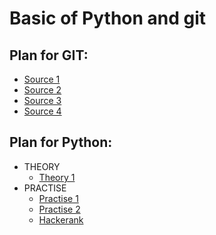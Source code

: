 # Basic of Python and git

## Plan for GIT:
* [Source 1](https://rogerdudler.github.io/git-guide/)
* [Source 2](https://www.freecodecamp.org/news/learn-the-basics-of-git-in-under-10-minutes-da548267cc91/)
* [Source 3](https://www.youtube.com/watch?v=2sjqTHE0zok)
* [Source 4](https://missing.csail.mit.edu/2020/version-control/)

## Plan for Python:
* THEORY
  * [Theory 1](https://docs.python.org/3/tutorial/appetite.html)
* PRACTISE
  * [Practise 1](https://github.com/realpython/python-basics-exercises)
  * [Practise 2](https://github.com/zhiwehu/Python-programming-exercises/blob/master/100%2B%20Python%20challenging%20programming%20exercises.txt)
  * [Hackerank](https://www.hackerrank.com/domains/python)
